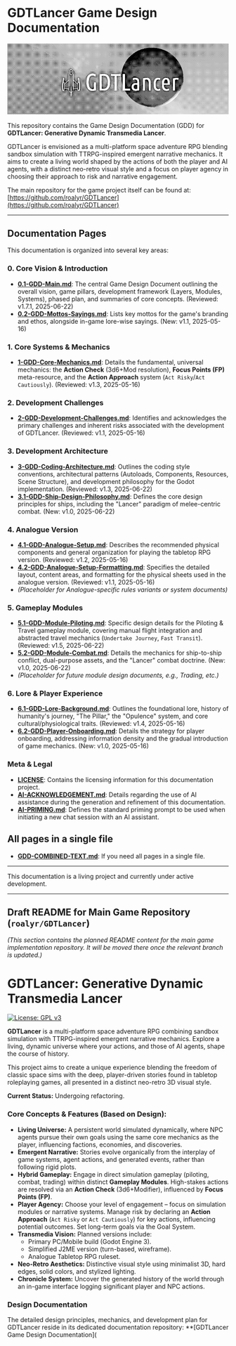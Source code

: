 # GDTLancer Game Design Documentation

![Banner](./Banner.png)

This repository contains the Game Design Documentation (GDD) for **GDTLancer: Generative Dynamic Transmedia Lancer**.

GDTLancer is envisioned as a multi-platform space adventure RPG blending sandbox simulation with TTRPG-inspired emergent narrative mechanics. It aims to create a living world shaped by the actions of both the player and AI agents, with a distinct neo-retro visual style and a focus on player agency in choosing their approach to risk and narrative engagement.

The main repository for the game project itself can be found at:
[https://github.com/roalyr/GDTLancer](https://github.com/roalyr/GDTLancer)

---

## Documentation Pages

This documentation is organized into several key areas:

### 0. Core Vision & Introduction

* [**0.1-GDD-Main.md**](./0.1-GDD-Main.md): The central Game Design Document outlining the overall vision, game pillars, development framework (Layers, Modules, Systems), phased plan, and summaries of core concepts. (Reviewed: v1.7.1, 2025-06-22)
* [**0.2-GDD-Mottos-Sayings.md**](./0.2-GDD-Mottos-Sayings.md): Lists key mottos for the game's branding and ethos, alongside in-game lore-wise sayings. (New: v1.1, 2025-05-16)

### 1. Core Systems & Mechanics

* [**1-GDD-Core-Mechanics.md**](./1-GDD-Core-Mechanics.md): Details the fundamental, universal mechanics: the **Action Check** (3d6+Mod resolution), **Focus Points (FP)** meta-resource, and the **Action Approach** system (`Act Risky`/`Act Cautiously`). (Reviewed: v1.3, 2025-05-16)

### 2. Development Challenges

* [**2-GDD-Development-Challenges.md**](./2-GDD-Development-Challenges.md): Identifies and acknowledges the primary challenges and inherent risks associated with the development of GDTLancer. (Reviewed: v1.1, 2025-05-16)

### 3. Development Architecture

* [**3-GDD-Coding-Architecture.md**](./3-GDD-Coding-Architecture.md): Outlines the coding style conventions, architectural patterns (Autoloads, Components, Resources, Scene Structure), and development philosophy for the Godot implementation. (Reviewed: v1.3, 2025-06-22)
* [**3.1-GDD-Ship-Design-Philosophy.md**](./3.1-GDD-Ship-Design-Philosophy.md): Defines the core design principles for ships, including the "Lancer" paradigm of melee-centric combat. (New: v1.0, 2025-06-22)

### 4. Analogue Version

* [**4.1-GDD-Analogue-Setup.md**](./4.1-GDD-Analogue-Setup.md): Describes the recommended physical components and general organization for playing the tabletop RPG version. (Reviewed: v1.2, 2025-05-16)
* [**4.2-GDD-Analogue-Setup-Formatting.md**](./4.2-GDD-Analogue-Setup-Formatting.md): Specifies the detailed layout, content areas, and formatting for the physical sheets used in the analogue version. (Reviewed: v1.1, 2025-05-16)
* *(Placeholder for Analogue-specific rules variants or system documents)*

### 5. Gameplay Modules

* [**5.1-GDD-Module-Piloting.md**](./5.1-GDD-Module-Piloting.md): Specific design details for the Piloting & Travel gameplay module, covering manual flight integration and abstracted travel mechanics (`Undertake Journey`, `Fast Transit`). (Reviewed: v1.5, 2025-06-22)
* [**5.2-GDD-Module-Combat.md**](./5.2-GDD-Module-Combat.md): Details the mechanics for ship-to-ship conflict, dual-purpose assets, and the "Lancer" combat doctrine. (New: v1.0, 2025-06-22)
* *(Placeholder for future module design documents, e.g., Trading, etc.)*

### 6. Lore & Player Experience

* [**6.1-GDD-Lore-Background.md**](./6.1-GDD-Lore-Background.md): Outlines the foundational lore, history of humanity's journey, "The Pillar," the "Opulence" system, and core cultural/physiological traits. (Reviewed: v1.4, 2025-05-16)
* [**6.2-GDD-Player-Onboarding.md**](./6.2-GDD-Player-Onboarding.md): Details the strategy for player onboarding, addressing information density and the gradual introduction of game mechanics. (New: v1.0, 2025-05-16)

### Meta & Legal

* [**LICENSE**](./LICENSE): Contains the licensing information for this documentation project.
* [**AI-ACKNOWLEDGEMENT.md**](./AI-ACKNOWLEDGEMENT.md): Details regarding the use of AI assistance during the generation and refinement of this documentation.
* [**AI-PRIMING.md**](./AI-PRIMING.md): Defines the standard priming prompt to be used when initiating a new chat session with an AI assistant.

## All pages in a single file

* [**GDD-COMBINED-TEXT.md**](./GDD-COMBINED-TEXT.md): If you need all pages in a single file.

---

This documentation is a living project and currently under active development.

---

## Draft README for Main Game Repository (`roalyr/GDTLancer`)

*(This section contains the planned README content for the main game implementation repository. It will be moved there once the relevant branch is updated.)*

# GDTLancer: Generative Dynamic Transmedia Lancer

[![License: GPL v3](https://img.shields.io/badge/License-GPLv3-blue.svg)](https://www.gnu.org/licenses/gpl-3.0)

**GDTLancer** is a multi-platform space adventure RPG combining sandbox simulation with TTRPG-inspired emergent narrative mechanics. Explore a living, dynamic universe where your actions, and those of AI agents, shape the course of history.

This project aims to create a unique experience blending the freedom of classic space sims with the deep, player-driven stories found in tabletop roleplaying games, all presented in a distinct neo-retro 3D visual style.

**Current Status:** Undergoing refactoring.

### Core Concepts & Features (Based on Design):

* **Living Universe:** A persistent world simulated dynamically, where NPC agents pursue their own goals using the same core mechanics as the player, influencing factions, economies, and discoveries.
* **Emergent Narrative:** Stories evolve organically from the interplay of game systems, agent actions, and generated events, rather than following rigid plots.
* **Hybrid Gameplay:** Engage in direct simulation gameplay (piloting, combat, trading) within distinct **Gameplay Modules**. High-stakes actions are resolved via an **Action Check** (3d6+Modifier), influenced by **Focus Points (FP)**.
* **Player Agency:** Choose your level of engagement – focus on simulation modules or narrative systems. Manage risk by declaring an **Action Approach** (`Act Risky` or `Act Cautiously`) for key actions, influencing potential outcomes. Set long-term goals via the Goal System.
* **Transmedia Vision:** Planned versions include:
    * Primary PC/Mobile build (Godot Engine 3).
    * Simplified J2ME version (turn-based, wireframe).
    * Analogue Tabletop RPG ruleset.
* **Neo-Retro Aesthetics:** Distinctive visual style using minimalist 3D, hard edges, solid colors, and stylized lighting.
* **Chronicle System:** Uncover the generated history of the world through an in-game interface logging significant player and NPC actions.

### Design Documentation

The detailed design principles, mechanics, and development plan for GDTLancer reside in its dedicated documentation repository:
**[GDTLancer Game Design Documentation](
